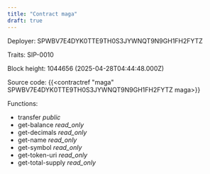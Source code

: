 ```yaml
---
title: "Contract maga"
draft: true
---
```

Deployer: SPWBV7E4DYK0TTE9TH0S3JYWNQT9N9GH1FH2FYTZ

Traits:
 SIP-0010



Block height: 1044656 (2025-04-28T04:44:48.000Z)

Source code: {{<contractref "maga" SPWBV7E4DYK0TTE9TH0S3JYWNQT9N9GH1FH2FYTZ maga>}}

Functions:

* transfer _public_
* get-balance _read_only_
* get-decimals _read_only_
* get-name _read_only_
* get-symbol _read_only_
* get-token-uri _read_only_
* get-total-supply _read_only_
